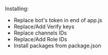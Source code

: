 Installing:
  - Replace bot's token in end of app.js
  - Replace/Add Verify keys
  - Replace channels IDs
  - Replace/Add Role IDs
  - Install packages from package.json
